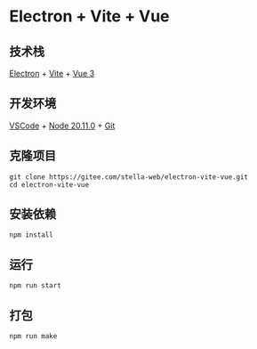 # Electron + Vite + Vue

## 技术栈
[Electron](https://www.electronjs.org/zh/) + [Vite](https://cn.vitejs.dev/) + [Vue 3](https://cn.vuejs.org/)

## 开发环境
[VSCode](https://code.visualstudio.com/) + [Node 20.11.0](https://nodejs.org/dist/v20.11.0/) + [Git](https://git-scm.com/downloads)

## 克隆项目
```shell
git clone https://gitee.com/stella-web/electron-vite-vue.git
cd electron-vite-vue
```

## 安装依赖
```shell
npm install
```

## 运行
```shell
npm run start
```

## 打包
```shell
npm run make
```